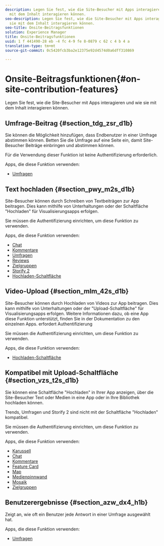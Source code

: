 ```yaml
---
description: Legen Sie fest, wie die Site-Besucher mit Apps interagieren und wie sie
  mit dem Inhalt interagieren können.
seo-description: Legen Sie fest, wie die Site-Besucher mit Apps interagieren und wie
  sie mit dem Inhalt interagieren können.
seo-title: Onsite-Beitragsfunktionen
solution: Experience Manager
title: Onsite-Beitragsfunktionen
uuid: 1 f 441490-28 eb -4 fc 4-9 fe 8-0879 c 62 c 4 b 4 a
translation-type: tm+mt
source-git-commit: 0c5420fcb3ba2e12375e92d4574d0a6dff310869

---
```



# Onsite-Beitragsfunktionen{#on-site-contribution-features}

Legen Sie fest, wie die Site-Besucher mit Apps interagieren und wie sie mit dem Inhalt interagieren können.

## Umfrage-Beitrag {#section_tdg_zsr_d1b}

Sie können die Möglichkeit hinzufügen, dass Endbenutzer in einer Umfrage abstimmen können. Betten Sie die Umfrage auf eine Seite ein, damit Site-Besucher Beiträge einbringen und abstimmen können.

Für die Verwendung dieser Funktion ist keine Authentifizierung erforderlich.

Apps, die diese Funktion verwenden:

* [Umfragen](../c-about-apps/c-polls-app/c-polls-app.md#c_polls_app)

## Text hochladen {#section_pwy_m2s_d1b}

Site-Besucher können durch Schreiben von Textbeiträgen zur App beitragen. Dies kann mithilfe von Unterhaltungen oder der Schaltfläche "Hochladen" für Visualisierungsapps erfolgen.

Sie müssen die Authentifizierung einrichten, um diese Funktion zu verwenden.

Apps, die diese Funktion verwenden:

* [Chat](../c-about-apps/c-chat-app/c-chat-app.md#c_chat_app)
* [Kommentare](/help/using/c-about-apps/c-comments/c-comments.md)
* [Umfragen](../c-about-apps/c-polls-app/c-polls-app.md#c_polls_app)
* [Reviews](../c-about-apps/c-reviews-app/c-reviews-app.md#c_reviews_app)
* [Zielgruppen](../c-about-apps/c-sidenotes-app/c-sidenotes-app.md#c_sidenotes_app)
* [Storify 2](../c-about-apps/c-storify2/c-storify2.md#c_storify2)
* [Hochladen-Schaltfläche](../c-about-apps/c-upload-button-app/c-upload-button-app.md#c_upload_button_app)

## Video-Upload {#section_mlm_42s_d1b}

Site-Besucher können durch Hochladen von Videos zur App beitragen. Dies kann mithilfe von Unterhaltungen oder der "Upload-Schaltfläche" für Visualisierungsapps erfolgen. Weitere Informationen dazu, ob eine App diese Funktion unterstützt, finden Sie in der Dokumentation zu den einzelnen Apps. erfordert Authentifizierung

Sie müssen die Authentifizierung einrichten, um diese Funktion zu verwenden.

Apps, die diese Funktion verwenden:

* [Hochladen-Schaltfläche](../c-about-apps/c-upload-button-app/c-upload-button-app.md#c_upload_button_app)

## Kompatibel mit Upload-Schaltfläche {#section_vzs_t2s_d1b}

Sie können eine Schaltfläche "Hochladen" in Ihrer App anzeigen, über die Site-Besucher Text oder Medien in eine App oder in Ihre Bibliothek hochladen können.

Trends, Umfragen und Storify 2 sind nicht mit der Schaltfläche "Hochladen" kompatibel.

Sie müssen die Authentifizierung einrichten, um diese Funktion zu verwenden.

Apps, die diese Funktion verwenden:

* [Karussell](../c-about-apps/c-carousel-app/c-carousel-app.md#c_carousel_app)
* [Chat](../c-about-apps/c-chat-app/c-chat-app.md#c_chat_app)
* [Kommentare](/help/using/c-about-apps/c-comments/c-comments.md)
* [Feature Card](../c-about-apps/c-feature-card-app/c-feature-card-app.md#c_feature_card_app)
* [Map](../c-about-apps/c-map-app/c-map-app.md#c_map_app)
* [Medienpinnwand](../c-about-apps/c-media-wall-app/c-media-wall-app.md#c_media_wall_app)
* [Mosaik](../c-about-apps/c-mosaic-app/c-mosaic-app.md#c_mosaic_app)
* [Zielgruppen](../c-about-apps/c-sidenotes-app/c-sidenotes-app.md#c_sidenotes_app)

## Benutzerergebnisse {#section_azw_dx4_h1b}

Zeigt an, wie oft ein Benutzer jede Antwort in einer Umfrage ausgewählt hat.

Apps, die diese Funktion verwenden:

* [Umfragen](../c-about-apps/c-polls-app/c-polls-app.md#c_polls_app)

